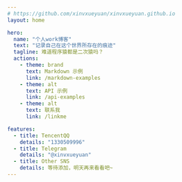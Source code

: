 ```yaml
---
# https://github.com/xinvxueyuan/xinvxueyuan.github.io
layout: home

hero:
  name: "个人work博客"
  text: "记录自己在这个世界所存在的痕迹"
  tagline: 难道程序猿都是二次猿吗？
  actions:
    - theme: brand
      text: Markdown 示例
      link: /markdown-examples
    - theme: alt
      text: API 示例
      link: /api-examples
    - theme: alt
      text: 联系我
      link: /linkme

features:
  - title: TencentQQ
    details: "1330509996"
  - title: Telegram
    details: "@xinvxueyuan"
  - title: Other SNS
    details: 等待添加，明天再来看看吧~
---
```


